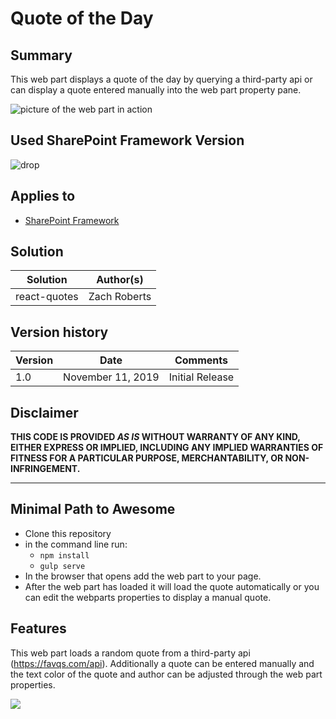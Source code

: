 # Quote of the Day

## Summary

This web part displays a quote of the day by querying a third-party api or can display a quote entered manually into the web part property pane.

![picture of the web part in action](./assets/react-quotes-sample.png)

## Used SharePoint Framework Version

![drop](https://img.shields.io/badge/SPFx-1.9.1-green.svg)

## Applies to

* [SharePoint Framework](https://docs.microsoft.com/sharepoint/dev/spfx/sharepoint-framework-overview)

## Solution

Solution|Author(s)
--------|---------
react-quotes | Zach Roberts

## Version history

Version|Date|Comments
-------|----|--------
1.0| November 11, 2019| Initial Release

## Disclaimer

**THIS CODE IS PROVIDED *AS IS* WITHOUT WARRANTY OF ANY KIND, EITHER EXPRESS OR IMPLIED, INCLUDING ANY IMPLIED WARRANTIES OF FITNESS FOR A PARTICULAR PURPOSE, MERCHANTABILITY, OR NON-INFRINGEMENT.**

---

## Minimal Path to Awesome

* Clone this repository
* in the command line run:
  * `npm install`
  * `gulp serve`
* In the browser that opens add the web part to your page.
* After the web part has loaded it will load the quote automatically or you can edit the webparts properties to display a manual quote.

## Features

This web part loads a random quote from a third-party api (https://favqs.com/api). Additionally a quote can be entered manually and the text color of the quote and author can be adjusted through the web part properties.

<img src="https://telemetry.sharepointpnp.com/sp-dev-fx-webparts/samples/readme-template" />
